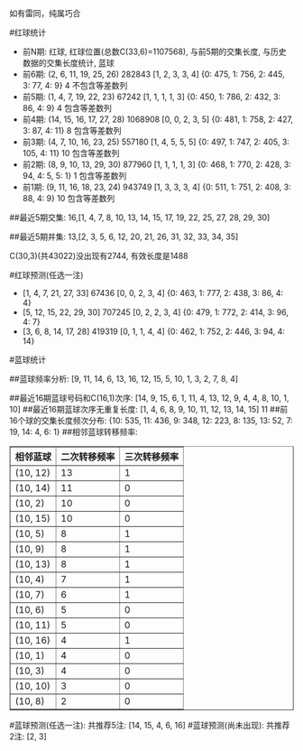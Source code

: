 <!-- 
.. title: 双色球2015024期(2015-03-03)数据分析报告
.. slug: slott-2015024-2015-03-03-report
.. date: 2015-03-04 08:00:00 UTC+08:00
.. tags: Lottery
.. link: 
.. description: 
.. type: text
-->

如有雷同，纯属巧合

<!-- TEASER_END-->

#红球统计

- 前N期: 红球, 红球位置(总数C(33,6)=1107568), 与前5期的交集长度, 与历史数据的交集长度统计, 蓝球
- 前6期: (2, 6, 11, 19, 25, 26) 282843 [1, 2, 3, 3, 4] {0: 475, 1: 756, 2: 445, 3: 77, 4: 9} 4 不包含等差数列
- 前5期: (1, 4, 7, 19, 22, 23) 67242 [1, 1, 1, 1, 3] {0: 450, 1: 786, 2: 432, 3: 86, 4: 9} 4 包含等差数列
- 前4期: (14, 15, 16, 17, 27, 28) 1068908 [0, 0, 2, 3, 5] {0: 481, 1: 758, 2: 427, 3: 87, 4: 11} 8 包含等差数列
- 前3期: (4, 7, 10, 16, 23, 25) 557180 [1, 4, 5, 5, 5] {0: 497, 1: 747, 2: 405, 3: 105, 4: 11} 10 包含等差数列
- 前2期: (8, 9, 10, 13, 29, 30) 877960 [1, 1, 1, 1, 3] {0: 468, 1: 770, 2: 428, 3: 94, 4: 5, 5: 1} 1 包含等差数列
- 前1期: (9, 11, 16, 18, 23, 24) 943749 [1, 3, 3, 3, 4] {0: 511, 1: 751, 2: 408, 3: 88, 4: 9} 10 包含等差数列

##最近5期交集:
16,[1, 4, 7, 8, 10, 13, 14, 15, 17, 19, 22, 25, 27, 28, 29, 30]

##最近5期并集:
13,[2, 3, 5, 6, 12, 20, 21, 26, 31, 32, 33, 34, 35]

C(30,3)(共43022)没出现有2744, 
有效长度是1488

#红球预测(任选一注)

- [1, 4, 7, 21, 27, 33] 67436 [0, 0, 2, 3, 4] {0: 463, 1: 777, 2: 438, 3: 86, 4: 4}
- [5, 12, 15, 22, 29, 30] 707245 [0, 2, 2, 3, 4] {0: 479, 1: 772, 2: 414, 3: 96, 4: 7}
- [3, 6, 8, 14, 17, 28] 419319 [0, 1, 1, 4, 4] {0: 462, 1: 752, 2: 446, 3: 94, 4: 14}

#蓝球统计

##蓝球频率分析:
[9, 11, 14, 6, 13, 16, 12, 15, 5, 10, 1, 3, 2, 7, 8, 4]

##最近16期蓝球号码和C(16,1)次序:
[14, 9, 15, 6, 1, 11, 4, 13, 12, 9, 4, 4, 8, 10, 1, 10]
##最近16期蓝球次序无重复长度:
[1, 4, 6, 8, 9, 10, 11, 12, 13, 14, 15] 11
##前16个球的交集长度频次分布:
{10: 535, 11: 436, 9: 348, 12: 223, 8: 135, 13: 52, 7: 19, 14: 4, 6: 1}
##相邻蓝球转移频率:
<table border="1" class="table table-striped dataframe">
  <thead>
    <tr style="text-align: right;">
      <th>相邻蓝球</th>
      <th>二次转移频率</th>
      <th>三次转移频率</th>
    </tr>
  </thead>
  <tbody>
    <tr>
      <td> (10, 12)</td>
      <td> 13</td>
      <td> 1</td>
    </tr>
    <tr>
      <td> (10, 14)</td>
      <td> 11</td>
      <td> 0</td>
    </tr>
    <tr>
      <td>  (10, 2)</td>
      <td> 10</td>
      <td> 0</td>
    </tr>
    <tr>
      <td> (10, 15)</td>
      <td> 10</td>
      <td> 0</td>
    </tr>
    <tr>
      <td>  (10, 5)</td>
      <td>  8</td>
      <td> 1</td>
    </tr>
    <tr>
      <td>  (10, 9)</td>
      <td>  8</td>
      <td> 1</td>
    </tr>
    <tr>
      <td> (10, 13)</td>
      <td>  8</td>
      <td> 1</td>
    </tr>
    <tr>
      <td>  (10, 4)</td>
      <td>  7</td>
      <td> 1</td>
    </tr>
    <tr>
      <td>  (10, 7)</td>
      <td>  6</td>
      <td> 1</td>
    </tr>
    <tr>
      <td>  (10, 6)</td>
      <td>  5</td>
      <td> 0</td>
    </tr>
    <tr>
      <td> (10, 11)</td>
      <td>  5</td>
      <td> 0</td>
    </tr>
    <tr>
      <td> (10, 16)</td>
      <td>  4</td>
      <td> 1</td>
    </tr>
    <tr>
      <td>  (10, 1)</td>
      <td>  4</td>
      <td> 0</td>
    </tr>
    <tr>
      <td>  (10, 3)</td>
      <td>  4</td>
      <td> 0</td>
    </tr>
    <tr>
      <td> (10, 10)</td>
      <td>  3</td>
      <td> 0</td>
    </tr>
    <tr>
      <td>  (10, 8)</td>
      <td>  2</td>
      <td> 0</td>
    </tr>
  </tbody>
</table>
#蓝球预测(任选一注):
共推荐5注: [14, 15, 4, 6, 16]
#蓝球预测(尚未出现):
共推荐2注: [2, 3]

